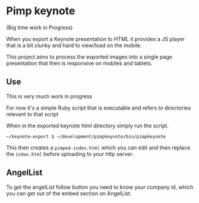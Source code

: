 # Pimp keynote
(Big time work in Progress)

When you export a Keynote presentation to HTML it provides a JS player
that is a bit clunky and hard to view/load on the mobile.

This project aims to process the exported images into a single page
presentation that then is responsive on mobiles and tablets.

## Use
This is very much work in progress

For now it's a simple Ruby script that is executable and refers to
directories relevant to that script

When in the exported keynote html directory simply run the script.

    ~/keynote-export $ ~/development/pimpkeynote/bin/pimpkeynote

This then creates a `pimped-index.html` which you can edit and then
replace the `index.html` before uploading to your http server.

## AngelList
To get the angelList follow button you need to know your company id,
which you can get out of the embed section on AngelList.
